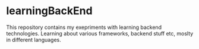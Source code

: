 # learningBackEnd

This repository contains my exepriments with learning backend technologies. Learning about various frameworks, backend stuff etc, moslty in different languages.

